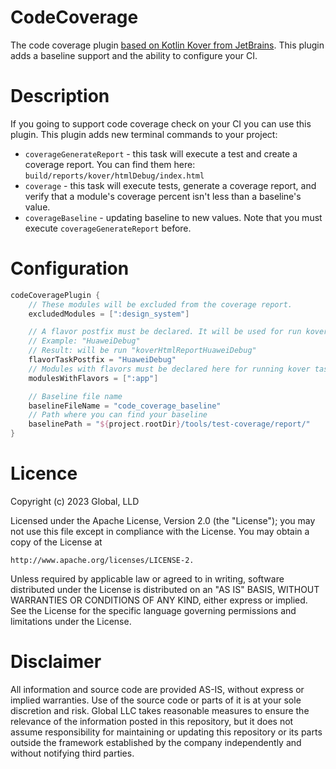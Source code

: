 # CodeCoverage
The code coverage plugin [based on Kotlin Kover from JetBrains](https://github.com/Kotlin/kotlinx-kover). This plugin adds a baseline support and the ability to configure your CI.

# Description
If you going to support code coverage check on your CI you can use this plugin.
This plugin adds new terminal commands to your project:

- `coverageGenerateReport` - this task will execute a test and create a coverage report.
  You can find them here: `build/reports/kover/htmlDebug/index.html`
- `coverage` - this task will execute tests, generate a coverage report, and
  verify that a module's coverage percent isn't less than a baseline's value.
- `coverageBaseline` - updating baseline to new values. Note that you must execute `coverageGenerateReport` before.

# Configuration
```groovy
codeCoveragePlugin {
    // These modules will be excluded from the coverage report.
    excludedModules = [":design_system"]

    // A flavor postfix must be declared. It will be used for run kover tasks
    // Example: "HuaweiDebug"
    // Result: will be run "koverHtmlReportHuaweiDebug"
    flavorTaskPostfix = "HuaweiDebug"
    // Modules with flavors must be declared here for running kover tasks with the right command.
    modulesWithFlavors = [":app"]

    // Baseline file name
    baselineFileName = "code_coverage_baseline"
    // Path where you can find your baseline
    baselinePath = "${project.rootDir}/tools/test-coverage/report/"
}
```

# Licence
Copyright (c) 2023 Global, LLD

Licensed under the Apache License, Version 2.0 (the "License"); you may not use this file except in compliance with the License. You may obtain a copy of the License at
```
http://www.apache.org/licenses/LICENSE-2.
```
Unless required by applicable law or agreed to in writing, software distributed under the License is distributed on an "AS IS" BASIS, WITHOUT WARRANTIES OR CONDITIONS OF ANY KIND, either express or implied. See the License for the specific language governing permissions and limitations under the License.

# Disclaimer
All information and source code are provided AS-IS, without express or implied warranties. Use of the source code or parts of it is at your sole discretion and risk. Global LLC takes reasonable measures to ensure the relevance of the information posted in this repository, but it does not assume responsibility for maintaining or updating this repository or its parts outside the framework established by the company independently and without notifying third parties.
